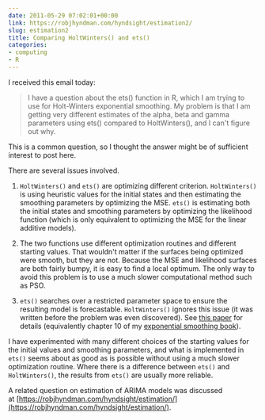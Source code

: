 ```yaml
---
date: 2011-05-29 07:02:01+00:00
link: https://robjhyndman.com/hyndsight/estimation2/
slug: estimation2
title: Comparing HoltWinters() and ets()
categories:
- computing
- R
---
```


I received this email today:


>I have a question about the ets() function in R, which I am trying to use for Holt-Winters exponential smoothing.
My problem is that I am getting very different estimates of the alpha, beta and gamma parameters using ets() compared to HoltWinters(), and I can't figure out why.


This is a common question, so I thought the answer might be of sufficient interest to post here.<!-- more -->

There are several issues involved.



	
  1. `HoltWinters()` and `ets()` are optimizing different criterion. `HoltWinters()` is using heuristic values for the initial states and then estimating the smoothing parameters by optimizing the MSE. `ets()` is estimating both the initial states and smoothing parameters by optimizing the likelihood function (which is only equivalent to optimizing the MSE for the linear additive models).

	
  2. The two functions use different optimization routines and different starting values. That wouldn't matter if the surfaces being optimized were smooth, but they are not. Because the MSE and likelihood surfaces are both fairly bumpy, it is easy to find a local optimum. The only way to avoid this problem is to use a much slower computational method such as PSO.

	
  3. `ets()` searches over a restricted parameter space to ensure the resulting model is forecastable. `HoltWinters()` ignores this issue (it was written before the problem was even discovered). See [this paper](http://dx.doi.org/10.1007/s10463-006-0109-x) for details (equivalently chapter 10 of my [exponential smoothing book](http://www.exponentialsmoothing.net)).


I have experimented with many different choices of the starting values for the initial values and smoothing parameters, and what is implemented in `ets()` seems about as good as is possible without using a much slower optimization routine. Where there is a difference between `ets()` and `HoltWinters()`, the results from `ets()` are usually more reliable.

A related question on estimation of ARIMA models was discussed at [https://robjhyndman.com/hyndsight/estimation/](https://robjhyndman.com/hyndsight/estimation/).
